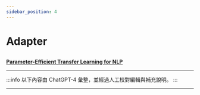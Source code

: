 ```yaml
---
sidebar_position: 4
---
```


# Adapter

##

[**Parameter-Efficient Transfer Learning for NLP**](https://arxiv.org/abs/1902.00751)

---

:::info
以下內容由 ChatGPT-4 彙整，並經過人工校對編輯與補充說明。
:::

---
